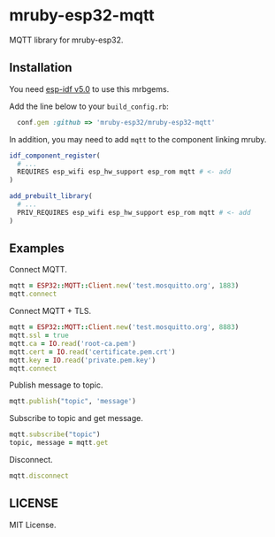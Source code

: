 # mruby-esp32-mqtt

MQTT library for mruby-esp32.

## Installation

You need [esp-idf v5.0](https://docs.espressif.com/projects/esp-idf/en/release-v5.0/esp32/index.html) to use this mrbgems.

Add the line below to your `build_config.rb`:

```ruby
  conf.gem :github => 'mruby-esp32/mruby-esp32-mqtt'
```

In addition, you may need to add `mqtt` to the component linking mruby.

```cmake
idf_component_register(
  # ...
  REQUIRES esp_wifi esp_hw_support esp_rom mqtt # <- add
)

add_prebuilt_library(
  # ...
  PRIV_REQUIRES esp_wifi esp_hw_support esp_rom mqtt # <- add
)
```

## Examples

Connect MQTT.

```ruby
mqtt = ESP32::MQTT::Client.new('test.mosquitto.org', 1883)
mqtt.connect
```

Connect MQTT + TLS.

```ruby
mqtt = ESP32::MQTT::Client.new('test.mosquitto.org', 8883)
mqtt.ssl = true
mqtt.ca = IO.read('root-ca.pem')
mqtt.cert = IO.read('certificate.pem.crt')
mqtt.key = IO.read('private.pem.key')
mqtt.connect
```

Publish message to topic.

```ruby
mqtt.publish("topic", 'message')
```

Subscribe to topic and get message.

```ruby
mqtt.subscribe("topic")
topic, message = mqtt.get
```

Disconnect.

```ruby
mqtt.disconnect
```

## LICENSE

MIT License.
